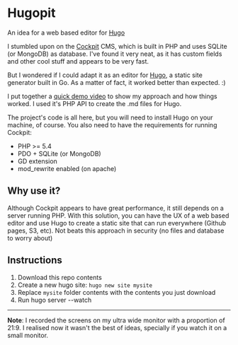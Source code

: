 # Hugopit
An idea for a web based editor for [Hugo](http://gohugo.io)

I stumbled upon on the [Cockpit](http://www.getcockpit.com ) CMS, which is built in PHP and uses SQLite (or MongoDB) as database. I've found it very neat, as it has custom fields and other cool stuff and appears to be very fast. 

But I wondered if I could adapt it as an editor for [Hugo](http://gohugo.io), a static site generator built in Go. As a matter of fact, it worked better than expected. :)

I put together a [quick demo video](https://www.youtube.com/watch?v=jJzMCTH5z-c) to show my approach and how things worked. I used it's PHP API to create the .md files for Hugo. 

The project's code is all here, but you will need to install Hugo on your machine, of course. You also need to have the requirements for running Cockpit:

- PHP >= 5.4
- PDO + SQLite (or MongoDB)
- GD extension
- mod_rewrite enabled (on apache)

## Why use it?
Although Cockpit appears to have great performance, it still depends on a server running PHP. With this solution, you can have the UX of a web based editor and use Hugo to create a static site that can run everywhere (Github pages, S3, etc). Not beats this approach in security (no files and database to worry about)

## Instructions

1. Download this repo contents
2. Create a new hugo site: `hugo new site mysite`
3. Replace `mysite` folder contents with the contents  you just download
4. Run hugo server --watch

---
**Note**: I recorded the screens on my ultra wide monitor with a proportion of 21:9. I realised now it wasn't the best of ideas, specially if you watch it on a small monitor.
